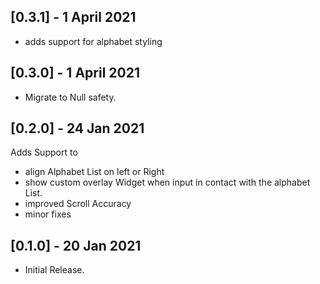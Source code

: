 <!-- ## [0.4.0] - 1 April 2021

- Improve overlay widget positioning.
- renamed the "waterMark" property to "overlayWidget" -->

## [0.3.1] - 1 April 2021

- adds support for alphabet styling

## [0.3.0] - 1 April 2021

- Migrate to Null safety.

## [0.2.0] - 24 Jan 2021

Adds Support to

- align Alphabet List on left or Right
- show custom overlay Widget when input in contact with the alphabet List.
- improved Scroll Accuracy
- minor fixes

## [0.1.0] - 20 Jan 2021

- Initial Release.
